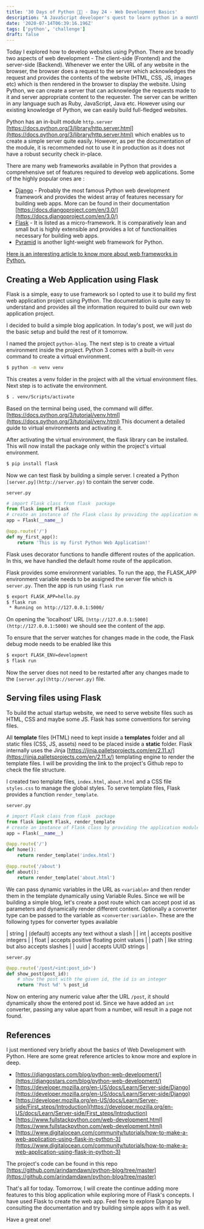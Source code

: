```yaml
---
title: '30 Days of Python 👨‍💻 - Day 24 - Web Development Basics'
description: "A JavaScript developer's quest to learn python in a month."
date: '2020-07-14T06:39:16.196Z'
tags: ['python', 'challenge']
draft: false
---
```


Today I explored how to develop websites using Python. There are broadly two aspects of web development - The client-side (Frontend) and the server-side (Backend). Whenever we enter the URL of any website in the browser, the browser does a request to the server which acknowledges the request and provides the contents of the website (HTML, CSS, JS, images etc)  which is then rendered in the browser to display the website. Using Python, we can create a server that can acknowledge the requests made to it and server appropriate content to the requester. The server can be written in any language such as Ruby, JavaScript, Java etc. However using our existing knowledge of Python, we can easily build full-fledged websites.

Python has an in-built module `http.server`  [https://docs.python.org/3/library/http.server.html](https://docs.python.org/3/library/http.server.html) which enables us to create a simple server quite easily. However, as per the documentation of the module, it is recommended not to use it in production as it does not have a robust security check in-place. 

There are many web frameworks available in Python that provides a comprehensive set of features required to develop web applications. Some of the highly popular ones are :

- [Django](https://www.djangoproject.com/) - Probably the most famous Python web development framework and provides the widest array of features necessary for building web apps. More can be found in their documentation [https://docs.djangoproject.com/en/3.0/](https://docs.djangoproject.com/en/3.0/)
- [Flask](https://flask.palletsprojects.com/en/1.1.x/) - It is listed as a micro-framework. It is comparatively lean and small but is highly extensible and provides a lot of functionalities necessary for building web apps.
- [Pyramid](https://trypyramid.com/) is another light-weight web framework for Python.

[Here is an interesting article to know more about web frameworks in Python.](https://www.fullstackpython.com/web-frameworks.html)

## Creating a Web Application using Flask

Flask is a simple, easy to use framework so I opted to use it to build my first web application project using Python. The documentation is quite easy to understand and provides all the information required to build our own web application project.

I decided to build a simple blog application. In today's post, we will just do the basic setup and build the rest of it tomorrow.

I named the project `python-blog`. The next step is to create a virtual environment inside the project. Python 3 comes with a built-in `venv` command to create a virtual environment.

```bash
$ python -m venv venv
```

This creates a venv folder in the project with all the virtual environment files. Next step is to activate the environment.

```bash
$ . venv/Scripts/activate
```

Based on the terminal being used, the command will differ. [https://docs.python.org/3/tutorial/venv.html](https://docs.python.org/3/tutorial/venv.html) This document a detailed guide to virtual environments and activating it.

After activating the virtual environment, the flask library can be installed. This will now install the package only within the project's virtual environment.

```bash
$ pip install flask
```

Now we can test flask by building a simple server. I created a Python `[server.py](http://server.py)` to contain the server code.

`server.py`

```python
# import Flask class from flask  package
from flask import Flask
# create an instance of the Flask class by providing the application module as a parameter
app = Flask(__name__) 

@app.route('/')
def my_first_app():
    return 'This is my first Python Web Application!'
```

Flask uses decorator functions to handle different routes of the application. In this, we have handled the default home route of the application.

Flask provides some environment variables. To run the app, the FLASK_APP environment variable needs to be assigned the server file which is `server.py`. Then the app is run using `flask run`

```bash
$ export FLASK_APP=hello.py
$ flask run
 * Running on http://127.0.0.1:5000/
```

On opening the 'localhost' URL `[http://127.0.0.1:5000](http://127.0.0.1:5000)` we should see the content of the app. 

To ensure that the server watches for changes made in the code, the Flask debug mode needs to be enabled like this

```bash
$ export FLASK_ENV=development
$ flask run
```

Now the server does not need to be restarted after any changes made to the `[server.py](http://server.py)` file.

## Serving files using Flask

To build the actual startup website, we need to serve website files such as HTML, CSS and maybe some JS. Flask has some conventions for serving files. 

All **template** files (HTML) need to kept inside a **templates** folder and all static files (CSS, JS, assets) need to be placed inside a **static** folder. Flask internally uses the Jinja [https://jinja.palletsprojects.com/en/2.11.x/](https://jinja.palletsprojects.com/en/2.11.x/) templating engine to render the template files. I will be providing the link to the project's Github repo to check the file structure.

I created two template files, `index.html`, `about.html` and a CSS file `styles.css` to manage the global styles. To serve template files, Flask provides a function `render_template`.

 `server.py`

```python
# import Flask class from flask  package
from flask import Flask, render_template
# create an instance of Flask class by providing the application module as a parameter
app = Flask(__name__) 

@app.route('/')
def home():
    return render_template('index.html')

@app.route('/about')
def about():
    return render_template('about.html')
```

We can pass dynamic variables in the URL as `<variable>` and then render them in the template dynamically using Variable Rules. Since we will be building a simple blog, let's create a post route which can accept post id as parameters and dynamically render different content. Optionally a converter type can be passed to the variable as `<converter:variable>`. These are the following types for converter types available


| string      | (default) accepts any text without a slash           |
| int         | accepts positive integers                            |
| float       | accepts positive floating point values               |
| path        | like string but also accepts slashes                 |
| uuid        | accepts UUID strings                                 |


`server.py`

```python
@app.route('/post/<int:post_id>')
def show_post(post_id):
    # show the post with the given id, the id is an integer
    return 'Post %d' % post_id
```

Now on entering any numeric value after the URL `/post`, it should dynamically show the entered post id. Since we have added an `int` converter, passing any value apart from a number, will result in a page not found.

## References

I just mentioned very briefly about the basics of Web Development with Python. Here are some great reference articles to know more and explore in deep.

- [https://djangostars.com/blog/python-web-development/](https://djangostars.com/blog/python-web-development/)
- [https://developer.mozilla.org/en-US/docs/Learn/Server-side/Django](https://developer.mozilla.org/en-US/docs/Learn/Server-side/Django)
- [https://developer.mozilla.org/en-US/docs/Learn/Server-side/First_steps/Introduction](https://developer.mozilla.org/en-US/docs/Learn/Server-side/First_steps/Introduction)
- [https://www.fullstackpython.com/web-development.html](https://www.fullstackpython.com/web-development.html)
- [https://www.digitalocean.com/community/tutorials/how-to-make-a-web-application-using-flask-in-python-3](https://www.digitalocean.com/community/tutorials/how-to-make-a-web-application-using-flask-in-python-3)

The project's code can be found in this repo [https://github.com/arindamdawn/python-blog/tree/master](https://github.com/arindamdawn/python-blog/tree/master)

That's all for today. Tomorrow, I will create the continue adding more features to this blog application while exploring more of Flask's concepts. I have used Flask to create the web app. Feel free to explore Django by consulting the documentation and try building simple apps with it as well.

Have a great one!